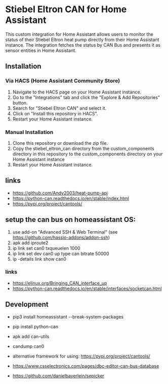 # Stiebel Eltron CAN for Home Assistant
This custom integration for Home Assistant allows users to monitor the status of their Stiebel Eltron heat pump directly from their Home Assistant instance. The integration fetches the status by CAN Bus and presents it as sensor entities in Home Assistant.

## Installation
### Via HACS (Home Assistant Community Store)
1. Navigate to the HACS page on your Home Assistant instance.
2. Go to the "Integrations" tab and click the "Explore & Add Repositories" button.
3. Search for "Stiebel Eltron CAN" and select it.
4. Click on "Install this repository in HACS".
5. Restart your Home Assistant instance.

### Manual Installation
1. Clone this repository or download the zip file.
2. Copy the stiebel_eltron_can directory from the custom_components directory in this repository to the custom_components directory on your Home Assistant instance
3. Restart your Home Assistant instance.


## links 
  * https://github.com/Andy2003/heat-pump-api
  * https://python-can.readthedocs.io/en/stable/index.html
  * https://pypi.org/project/cantools/

  
## setup the can bus on homeassistant OS: 
1. use add-on "Advanced SSH & Web Terminal" (see https://github.com/hassio-addons/addon-ssh)
2. apk add iproute2 
3. ip link set can0 txqueuelen 1000
4. ip link set dev can0 up type can bitrate 50000
5. ip -details link show can0

### links
* https://elinux.org/Bringing_CAN_interface_up
* https://python-can.readthedocs.io/en/stable/interfaces/socketcan.html

## Development
* pip3 install homeassistant --break-system-packages
* pip install python-can
* apk add can-utils
* candump can0

* alternative framework for using: https://pypi.org/project/cantools/
* https://www.csselectronics.com/pages/dbc-editor-can-bus-database
* https://github.com/danielbayerlein/sepicker
